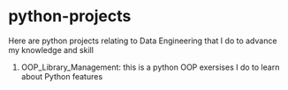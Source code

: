 # python-projects
Here are python projects relating to Data Engineering that I do to advance my knowledge and skill
1. OOP_Library_Management: this is a python OOP exersises I do to learn about Python features
